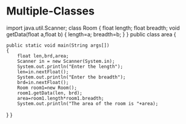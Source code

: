 # Multiple-Classes
import java.util.Scanner;
class Room
{
	float length;
	float breadth;
	void getData(float a,float b)
	{
		length=a;
		breadth=b;
	}
}
public class area {
	
	public static void main(String args[])
	{	
		float len,brd,area;
		Scanner in = new Scanner(System.in);
		System.out.println("Enter the length");
		len=in.nextFloat();
		System.out.println("Enter the breadth");
		brd=in.nextFloat();
		Room room1=new Room();
		room1.getData(len, brd);
		area=room1.length*room1.breadth;
		System.out.println("The area of the room is "+area);
	
}
	}
